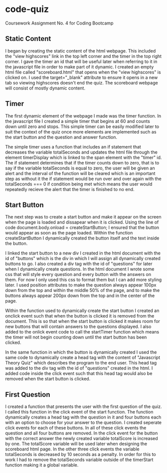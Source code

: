 # code-quiz
Coursework Assignment No. 4 for Coding Bootcamp

## Static Content
I began by creating the static content of the html webpage. This included the "view highscores" link in the top left corner and the timer in the top right corner. I gave the timer an id that will be useful later when referring to it in the javascript file in order to make part of it dynamic. I created an empty html file called "scoreboard.html" that opens when the "view highscores" is clicked on. I used the target="_blank" attribute to ensure it opens in a new tab so viewing highscores doesn't end the quiz. The scoreboard webpage will consist of mostly dynamic content.

## Timer
The first dynamic element of the webpage I made was the timer function. In the javascript file I created a simple timer that begins at 60 and counts down until zero and stops. This simple timer can be easily modified later to suit the context of the quiz once more elements are implemented such as the start button and the question and answer function.

The simple timer uses a function that includes an if statement that decreases the variable totalSeconds and updates the html file through the element timerDisplay which is linked to the span element with the "timer" id. The if statement determines that if the timer counts down to zero, that is to say if the variable totalSeconds is equal to zero, the user will be given an alert and the interval of the function will be cleared which is an important step as without it the if statement would be run over and over again with the totalSeconds === 0 if condition being met which means the user would repeatedly recieve the alert that the timer is finished to no end.

## Start Button
The next step was to create a start button and make it appear on the screen when the page is loaded and dissapear when it is clicked. Using the line of code document.body.onload = createStartButton; I ensured that the button would appear as soon as the page loaded. Within the function createStartButton I dynamically created the button itself and the text inside the button. 

I linked the start button to a new div I created in the html document with the id of "buttons" which is the div in which I will assign all dynamically created buttons to go. I also created a div tag with the id of "questions" for later when I dynamically create questions. In the html document I wrote some css that will style every question and every button with the answers on them. For now I only used this css to format them but I can add more styling later. I used position attributes to make the question always appear 100px down from the top and within the middle 50% of the page, and to make the buttons always appear 200px down from the top and in the center of the page.

Within the function used to dynamically create the start button I created an onclick event such that when the button is clicked it is removed from the document. This is so that when the start button is clicked it makes room for new buttons that will contain answers to the questions displayed. I also added to the onlick event code to call the startTimer function which means the timer will not begin counting down until the start button has been clicked.

In the same function in which the button is dynamically created I used the same code to dynamically create a head tag with the content of "Javascript Theory Quiz" which describes the program to the end user. This head tag was added to the div tag with the id of "questions" created in the html. I added code inside the click event such that this head tag would also be removed when the start button is clicked.

## First Question
I created a function that presents the user with the first question of the quiz. I called this function in the click event of the start function. The function dynamically creates a head tag with the question in it and four buttons each with an option to choose for your answer to the question. I created seperate click events for each of these buttons. In all of these click events the question and all four buttons are removed. In the click event for the button with the correct answer the newly created variable totalScore is increased by one. The totalScore variable will be used later when designing the scoreboard html page. In the other three click events the variable totalSeconds is decreased by 10 seconds as a penalty. In order for this to work I had to remove the totalSeconds variable outside of the timerStart function making it a global variable.